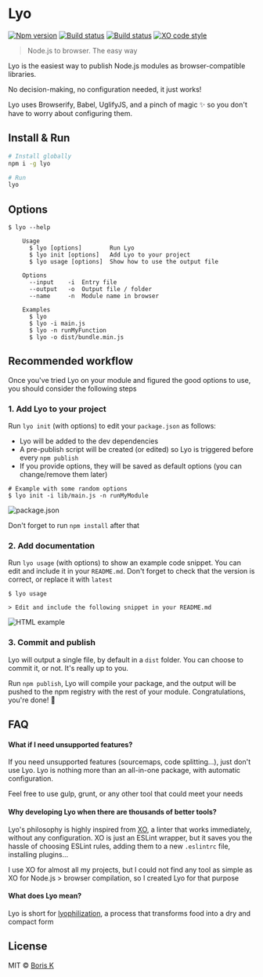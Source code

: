 # Lyo

[![Npm version](https://badgen.net/npm/v/lyo)](https://npmjs.com/package/lyo)
[![Build status](https://badgen.net/travis/bokub/lyo)](https://travis-ci.org/bokub/lyo)
[![Build status](https://badgen.net/codecov/c/github/bokub/lyo)](https://codecov.io/gh/bokub/lyo)
[![XO code style](https://badgen.net/badge/code%20style/XO/5ed9c7)](https://github.com/xojs/xo)

> Node.js to browser. The easy way

Lyo is the easiest way to publish Node.js modules as browser-compatible libraries.

No decision-making, no configuration needed, it just works!

Lyo uses Browserify, Babel, UglifyJS, and a pinch of magic ✨ so you don't have to worry about configuring them.

## Install & Run

```sh
# Install globally
npm i -g lyo

# Run
lyo
```

## Options

```
$ lyo --help

    Usage
      $ lyo [options]        Run Lyo
      $ lyo init [options]   Add Lyo to your project
      $ lyo usage [options]  Show how to use the output file 

    Options
      --input    -i  Entry file
      --output   -o  Output file / folder
      --name     -n  Module name in browser

    Examples
      $ lyo
      $ lyo -i main.js
      $ lyo -n runMyFunction
      $ lyo -o dist/bundle.min.js
```


## Recommended workflow

Once you've tried Lyo on your module and figured the good options to use, you should consider
the following steps

### 1. Add Lyo to your project

Run `lyo init` (with options) to edit your `package.json` as follows:

- Lyo will be added to the dev dependencies
- A pre-publish script will be created (or edited) so Lyo is triggered before every `npm publish`
- If you provide options, they will be saved as default options (you can change/remove them later)

```
# Example with some random options
$ lyo init -i lib/main.js -n runMyModule
```
![package.json](https://i.imgur.com/yxBGqne.png)

Don't forget to run `npm install` after that

### 2. Add documentation

Run `lyo usage` (with options) to show an example code snippet. You can edit and include it in your `README.md`.
Don't forget to check that the version is correct, or replace it with `latest`

```
$ lyo usage

> Edit and include the following snippet in your README.md
```
![HTML example](https://i.imgur.com/xryNOT5.png)


### 3. Commit and publish

Lyo will output a single file, by default in a `dist` folder. You can choose to commit it, or not. It's really up to you.

Run `npm publish`, Lyo will compile your package, and the output will be pushed to the npm registry with the rest of your module.
Congratulations, you're done! 💪


## FAQ

#### What if I need unsupported features?

If you need unsupported features (sourcemaps, code splitting...), just don't use Lyo. Lyo is nothing more than an
all-in-one package, with automatic configuration.

Feel free to use gulp, grunt, or any other tool that could meet your needs

#### Why developing Lyo when there are thousands of better tools?

Lyo's philosophy is highly inspired from [XO](https://github.com/xojs/xo), a linter that works immediately, without any
configuration. XO is just an ESLint wrapper, but it saves you the hassle of choosing ESLint rules, adding them to a
new `.eslintrc` file, installing plugins...

I use XO for almost all my projects, but I could not find any tool as simple as XO for Node.js > browser compilation, so
I created Lyo for that purpose
 
#### What does Lyo mean?

Lyo is short for [lyophilization](https://en.wiktionary.org/wiki/lyophilization), a process that transforms food
into a dry and compact form


## License

MIT © [Boris K](https://github.com/bokub)